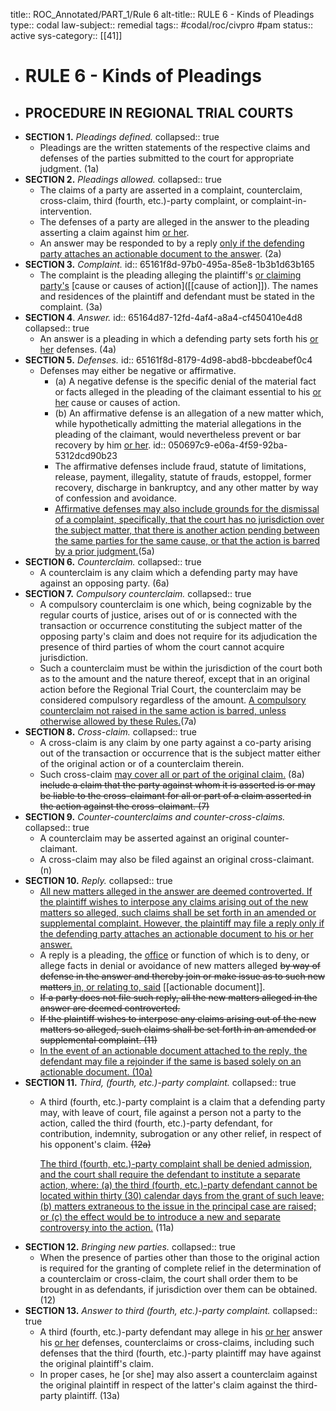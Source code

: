 title:: ROC_Annotated/PART_1/Rule 6
alt-title:: RULE 6 - Kinds of Pleadings
type:: codal
law-subject:: remedial
tags:: #codal/roc/civpro #pam
status:: active
sys-category:: [[41]]

- # RULE 6 - Kinds of Pleadings
- ## PROCEDURE IN REGIONAL TRIAL COURTS
- **SECTION 1.** *Pleadings defined.*
  collapsed:: true
	- Pleadings are the written statements of the respective claims and defenses of the parties submitted to the court for appropriate judgment. (1a)
- **SECTION 2.** *Pleadings allowed.*
  collapsed:: true
	- The claims of a party are asserted in a complaint, counterclaim, cross-claim, third (fourth, etc.)-party complaint, or complaint-in-intervention.
	- The defenses of a party are alleged in the answer to the pleading asserting a claim against him <ins>or her</ins>.
	- An answer may be responded to by a reply <ins>only if the defending party attaches an actionable document to the answer</ins>. (2a)
- **SECTION 3.** *Complaint.*
  id:: 65161f8d-97b0-495a-85e8-1b3b1d63b165
	- The complaint is the pleading alleging the plaintiff's <ins>or claiming party's</ins> [cause or causes of action]([[cause of action]]). The names and residences of the plaintiff and defendant must be stated in the complaint. (3a)
- **SECTION 4**. *Answer.*
  id:: 65164d87-12fd-4af4-a8a4-cf450410e4d8
  collapsed:: true
	- An answer is a pleading in which a defending party sets forth his <ins>or her</ins> defenses. (4a)
- **SECTION 5.** *Defenses.*
  id:: 65161f8d-8179-4d98-abd8-bbcdeabef0c4
	- Defenses may either be negative or affirmative.
		- (a) A negative defense is the specific denial of the material fact or facts alleged in the pleading of the claimant essential to his <ins>or her</ins> cause or causes of action.
		- (b) An affirmative defense is an allegation of a new matter which, while hypothetically admitting the material allegations in the pleading of the claimant, would nevertheless prevent or bar recovery by him <ins>or her</ins>.
		  id:: 050697c9-e06a-4f59-92ba-5312dcd90b23
		- The affirmative defenses include fraud, statute of limitations, release, payment, illegality, statute of frauds, estoppel, former recovery, discharge in bankruptcy, and any other matter by way of confession and avoidance.
		- <ins>Affirmative defenses may also include grounds for the dismissal of a complaint, specifically, that the court has no jurisdiction over the subject matter, that there is another action pending between the same parties for the same cause, or that the action is barred by a prior judgment.</ins>(5a)
- **SECTION 6.** *Counterclaim.*
  collapsed:: true
	- A counterclaim is any claim which a defending party may have against an opposing party. (6a)
- **SECTION 7.** *Compulsory counterclaim.*
  collapsed:: true
	- A compulsory counterclaim is one which, being cognizable by the regular courts of justice, arises out of or is connected with the transaction or occurrence constituting the subject matter of the opposing party's claim and does not require for its adjudication the presence of third parties of whom the court cannot acquire jurisdiction.
	- Such a counterclaim must be within the jurisdiction of the court both as to the amount and the nature thereof, except that in an original action before the Regional Trial Court, the counterclaim may be considered compulsory regardless of the amount. <ins>A compulsory counterclaim not raised in the same action is barred, unless otherwise allowed by these Rules.</ins>(7a)
- **SECTION 8.** *Cross-claim.*
  collapsed:: true
	- A cross-claim is any claim by one party against a co-party arising out of the transaction or occurrence that is the subject matter either of the original action or of a counterclaim therein.
	- Such cross-claim <ins>may cover all or part of the original claim.</ins> (8a) ~~include a claim that the party against whom it is asserted is or may be liable to the cross-claimant for all or part of a claim asserted in the action against the cross-claimant. (7)~~
- **SECTION 9.** *Counter-counterclaims and counter-cross-claims.*
  collapsed:: true
	- A counterclaim may be asserted against an original counter-claimant.
	- A cross-claim may also be filed against an original cross-claimant. (n)
- **SECTION 10.** *Reply.*
  collapsed:: true
	- <ins>All new matters alleged in the answer are deemed controverted. If the plaintiff wishes to interpose any claims arising out of the new matters so alleged, such claims shall be set forth in an amended or supplemental complaint. However, the plaintiff may file a reply only if the defending party attaches an actionable document to his or her answer.</ins>
	- A reply is a pleading, the [office]([[Office]]) or function of which is to deny, or allege facts in denial or avoidance of new matters alleged ~~by way of defense in the answer and thereby join or make issue as to such new matters~~<ins> in, or relating to, said</ins> [[actionable document]].
	- ~~If a party does not file such reply, all the new matters alleged in the answer are deemed controverted.~~
	- ~~If the plaintiff wishes to interpose any claims arising out of the new matters so alleged, such claims shall be set forth in an amended or supplemental complaint. (11)~~
	- <ins>In the event of an actionable document attached to the reply, the defendant may file a rejoinder if the same is based solely on an actionable document. (10a)</ins>
- **SECTION 11.** *Third, (fourth, etc.)-party complaint.*
  collapsed:: true
	- A third (fourth, etc.)-party complaint is a claim that a defending party may, with leave of court, file against a person not a party to the action, called the third (fourth, etc.)-party defendant, for contribution, indemnity, subrogation or any other relief, in respect of his opponent's claim. ~~(12a)~~
	  
	  <u>The third (fourth, etc.)-party complaint shall be denied admission, and the court shall require the defendant to institute a separate action, where: (a) the third (fourth, etc.)-party defendant cannot be located within thirty (30) calendar days from the grant of such leave; (b) matters extraneous to the issue in the principal case are raised; or (c) the effect would be to introduce a new and separate controversy into the action.</u> (11a)
- **SECTION 12.** *Bringing new parties.*
  collapsed:: true
	- When the presence of parties other than those to the original action is required for the granting of complete relief in the determination of a counterclaim or cross-claim, the court shall order them to be brought in as defendants, if jurisdiction over them can be obtained. (12)
- **SECTION 13.** *Answer to third (fourth, etc.)-party complaint.*
  collapsed:: true
	- A third (fourth, etc.)-party defendant may allege in his <u>or her</u> answer his <u>or her</u> defenses, counterclaims or cross-claims, including such defenses that the third (fourth, etc.)-party plaintiff may have against the original plaintiff's claim.
	- In proper cases, he [or she] may also assert a counterclaim against the original plaintiff in respect of the latter's claim against the third-party plaintiff. (13a)